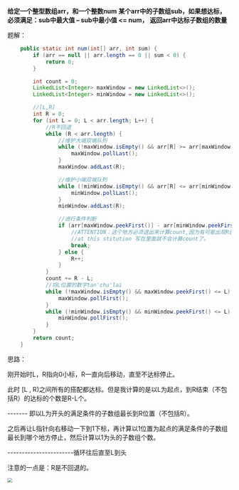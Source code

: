 **给定一个整型数组arr，和一个整数num**
**某个arr中的子数组sub，如果想达标，必须满足：sub中最大值 – sub中最小值 <= num，**
**返回arr中达标子数组的数量**



题解：

```java
	public static int num(int[] arr, int sum) {
        if (arr == null || arr.length == 0 || sum < 0) {
            return 0;
        }

        int count = 0;
        LinkedList<Integer> maxWindow = new LinkedList<>();
        LinkedList<Integer> minWindow = new LinkedList<>();

        //[L,R]
        int R = 0;
        for (int L = 0; L < arr.length; L++) {
            //R不回退
            while (R < arr.length) {
                //维护大端双端队列
                while (!maxWindow.isEmpty() && arr[R] >= arr[maxWindow.peekLast()]) {
                    maxWindow.pollLast();
                }
                maxWindow.addLast(R);

                //维护小端双端队列
                while (!minWindow.isEmpty() && arr[R] <= arr[minWindow.peekLast()]) {
                    minWindow.pollLast();
                }
                minWindow.addLast(R);

                //进行条件判断
                if (arr[maxWindow.peekFirst()] - arr[minWindow.peekFirst()] > sum) {
                    //ATTENTION：这个地方必须退出来计算count,因为有可能出现R已经走到头但是L未走到头的情况，
                    //at this stitution 写在里面就不会计算count了。
                    break;
                } else {
                    R++;
                }
            }
            count += R - L;
            //将L位置的数字tan'chu'lai
            while (!maxWindow.isEmpty() && maxWindow.peekFirst() <= L) {
                maxWindow.pollFirst();
            }
            while (!minWindow.isEmpty() && minWindow.peekFirst() <= L) {
                minWindow.pollFirst();
            }
        }
        return count;
    }
```

思路：

刚开始时L，R指向0小标，R一直向后移动，直至不达标停止。

此时 [L , R)之间所有的搭配都达标。但是我计算的是以L为起点，到R结束（不包括R）的达标的个数是R-L个。

------- 即以L为开头的满足条件的子数组最长到R位置（不包括R）。

之后再让L指针向右移动一下到1下标，再计算以1位置为起点的满足条件的子数组最长到哪个地方停止，然后计算以1为头的子数组个数。

-----------------------循环往后直至L到头





注意的一点是：R是不回退的。

<img src="D:/%E4%BD%A0%E5%A5%BDJava/1615.jpg" style="zoom: 67%;" />









